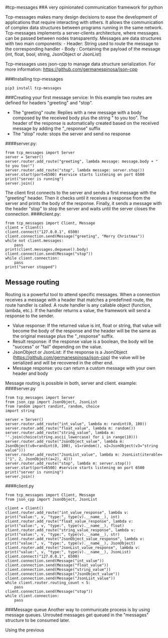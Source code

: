 #tcp-messages
##A very opinionated communication framework for python

Tcp-messages makes many design decisions to ease the development of applications that require interacting with others. 
It allows the communication of complex data structures between programs running in the same network. 
Tcp-messages implements a server-clients architecture, where messages can be passed between nodes transparently.
Messages are data structures with two main components:
    - Header: String used to route the message to the corresponding handler
    - Body : Containing the payload of the message (int, float, bool, string, JsonObject or JsonList)  

Tcp-messages uses json-cpp to manage data structure serialization. For more information: https://github.com/germanespinosa/json-cpp  

###Installing tcp-messages
```
pip3 install tcp-messages
```


###Creating your first message service:
In this example two routes are defined for headers "greeting" and "stop".
- The "greeting" route: 
    Replies with a new message with a body composed by the received body plus the string " to you too". 
    The header of the response is automatically created based on the received message by adding the "_response" suffix
- The "stop" route: stops the server and send no response

####server.py:
```
from tcp_messages import Server
server = Server()
server.router.add_route("greeting", lambda message: message.body + " to you too!")
server.router.add_route("stop", lambda message: server.stop())
server.start(port=6500) #service starts listening on port 6500
print("server is running")
server.join()
```
The client first connects to the server and sends a first message with the "greeting" header.
Then it checks until it receives a response from the server and prints the body of the response.
Finally, it sends a message with the header "stop" to stop the server and waits until the server closes the connection. 
####client.py:
```
from tcp_messages import Client, Message
client = Client()
client.connect("127.0.0.1", 6500)
client.connection.send(Message("greeting", "Merry Christmas"))
while not client.messages:
    pass
print(client.messages.dequeue().body)
client.connection.send(Message("stop"))
while client.connection:
    pass
print("server stopped")
```

## Message routing 
Routing is a powerful tool to attend specific messages. 
When a connection receives a message with a header that matches a predefined route, the route handler is called.
A route handler is any callable object (function, lambda, etc.). If the handler returns a value, the framework will send a response to the sender.
- Value response: If the returned value is int, float or string, that value will become the body of the response and the header will be the same as the original message plus the "_response" suffix.
- Result response: if the response value is a boolean, the body will be "success" or "fail" depending on the value.
- JsonObject or JsonList: if the response is a JsonObject (https://github.com/germanespinosa/json-cpp) the value will be serialized and will be recovered in the other end.
- Message response: you can return a custom message with your own header and body

Message routing is possible in both, server and client. 
example:
####server.py
```
from tcp_messages import Server
from json_cpp import JsonObject, JsonList
from random import randint, random, choice
import string

server = Server()
server.router.add_route("int_value", lambda m: randint(0, 100))
server.router.add_route("float_value", lambda m: random())
server.router.add_route("string_value", lambda m: ''.join(choice(string.ascii_lowercase) for i in range(10)))
server.router.add_route("JsonObject_value", lambda m: JsonObject(v0=randint(0, 100), v1=random(), v2=JsonObject(v3="string value")))
server.router.add_route("JsonList_value", lambda m: JsonList(iterable=["1", 2, JsonObject(a=2), 4]))
server.router.add_route("stop", lambda m: server.stop())
server.start(port=6500) #service starts listening on port 6500
print("server is running")
server.join()

```
####client.py
```
from tcp_messages import Client, Message
from json_cpp import JsonObject, JsonList

client = Client()
client.router.add_route("int_value_response", lambda v: print("value:", v, "type:", type(v).__name__), int)
client.router.add_route("float_value_response", lambda v: print("value:", v, "type:", type(v).__name__), float)
client.router.add_route("string_value_response", lambda v: print("value:", v, "type:", type(v).__name__), str)
client.router.add_route("JsonObject_value_response", lambda v: print("value:", v, "type:", type(v).__name__), JsonObject)
client.router.add_route("JsonList_value_response", lambda v: print("value:", v, "type:", type(v).__name__), JsonList)
client.connect("127.0.0.1", 6500)
client.connection.send(Message("int_value"))
client.connection.send(Message("float_value"))
client.connection.send(Message("string_value"))
client.connection.send(Message("JsonObject_value"))
client.connection.send(Message("JsonList_value"))
while client.router.routing_count < 5:
    pass
client.connection.send(Message("stop"))
while client.connection:
    pass
```

###Message queue
Another way to communicate process is by using message queues. Unrouted messages get queued in the "messages" structure to be consumed later.

Using the previous